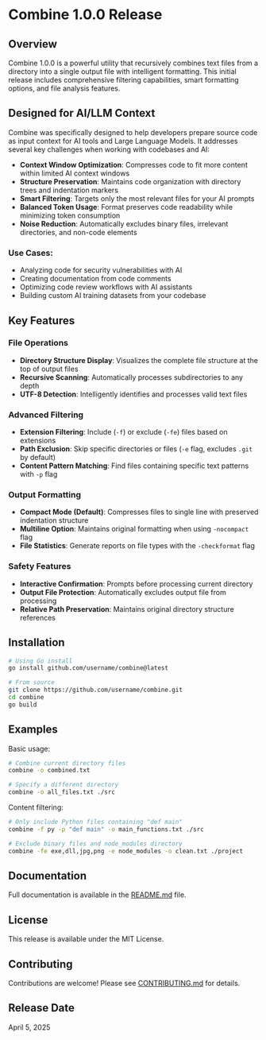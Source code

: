 # Combine 1.0.0 Release

## Overview
Combine 1.0.0 is a powerful utility that recursively combines text files from a directory into a single output file with intelligent formatting. This initial release includes comprehensive filtering capabilities, smart formatting options, and file analysis features.

## Designed for AI/LLM Context
Combine was specifically designed to help developers prepare source code as input context for AI tools and Large Language Models. It addresses several key challenges when working with codebases and AI:

- **Context Window Optimization**: Compresses code to fit more content within limited AI context windows
- **Structure Preservation**: Maintains code organization with directory trees and indentation markers
- **Smart Filtering**: Targets only the most relevant files for your AI prompts
- **Balanced Token Usage**: Format preserves code readability while minimizing token consumption
- **Noise Reduction**: Automatically excludes binary files, irrelevant directories, and non-code elements

### Use Cases:
- Analyzing code for security vulnerabilities with AI
- Creating documentation from code comments
- Optimizing code review workflows with AI assistants
- Building custom AI training datasets from your codebase

## Key Features

### File Operations
- **Directory Structure Display**: Visualizes the complete file structure at the top of output files
- **Recursive Scanning**: Automatically processes subdirectories to any depth
- **UTF-8 Detection**: Intelligently identifies and processes valid text files

### Advanced Filtering
- **Extension Filtering**: Include (`-f`) or exclude (`-fe`) files based on extensions
- **Path Exclusion**: Skip specific directories or files (`-e` flag, excludes `.git` by default)
- **Content Pattern Matching**: Find files containing specific text patterns with `-p` flag

### Output Formatting
- **Compact Mode (Default)**: Compresses files to single line with preserved indentation structure
- **Multiline Option**: Maintains original formatting when using `-nocompact` flag
- **File Statistics**: Generate reports on file types with the `-checkformat` flag

### Safety Features
- **Interactive Confirmation**: Prompts before processing current directory
- **Output File Protection**: Automatically excludes output file from processing
- **Relative Path Preservation**: Maintains original directory structure references

## Installation

```bash
# Using Go install
go install github.com/username/combine@latest

# From source
git clone https://github.com/username/combine.git
cd combine
go build
```

## Examples

Basic usage:
```bash
# Combine current directory files
combine -o combined.txt

# Specify a different directory
combine -o all_files.txt ./src
```

Content filtering:
```bash
# Only include Python files containing "def main"
combine -f py -p "def main" -o main_functions.txt ./src

# Exclude binary files and node_modules directory
combine -fe exe,dll,jpg,png -e node_modules -o clean.txt ./project
```

## Documentation
Full documentation is available in the [README.md](https://github.com/username/combine/blob/main/README.md) file.

## License
This release is available under the MIT License.

## Contributing
Contributions are welcome! Please see [CONTRIBUTING.md](https://github.com/username/combine/blob/main/CONTRIBUTING.md) for details.

## Release Date
April 5, 2025 